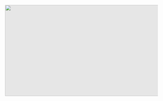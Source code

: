 <img style="display: block;-webkit-user-select: none;margin: auto;cursor: zoom-out;background-color: hsl(0, 0%, 90%);" src="https://user-images.githubusercontent.com/74038190/215768208-3bf3dda8-eeea-40ee-a58b-f5ac529685bf.gif" width="1700" height="300">
